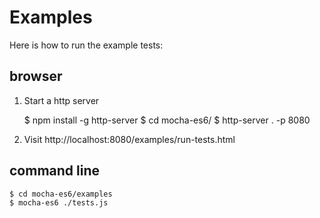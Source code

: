 # Examples

Here is how to run the example tests:

## browser

1. Start a http server

    $ npm install -g http-server
    $ cd mocha-es6/
    $ http-server . -p 8080

2. Visit http://localhost:8080/examples/run-tests.html

## command line

    $ cd mocha-es6/examples
    $ mocha-es6 ./tests.js
